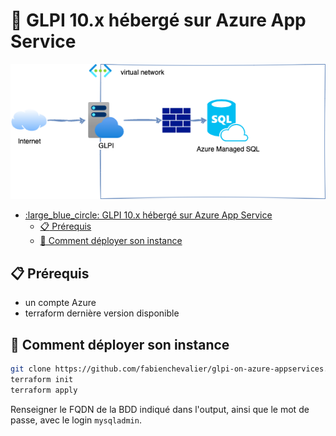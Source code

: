 # :large_blue_circle: GLPI 10.x hébergé sur Azure App Service

![](schema.drawio.png)

- [:large\_blue\_circle: GLPI 10.x hébergé sur Azure App Service](#large_blue_circle-glpi-10x-hébergé-sur-azure-app-service)
  - [:clipboard: Prérequis](#clipboard-prérequis)
  - [:wrench: Comment déployer son instance](#wrench-comment-déployer-son-instance)


## :clipboard: Prérequis

- un compte Azure
- terraform dernière version disponible

## :wrench: Comment déployer son instance

``` bash
git clone https://github.com/fabienchevalier/glpi-on-azure-appservices.git && cd terraform
terraform init
terraform apply
```

Renseigner le FQDN de la BDD indiqué dans l'output, ainsi que le mot de passe, avec le login `mysqladmin`.